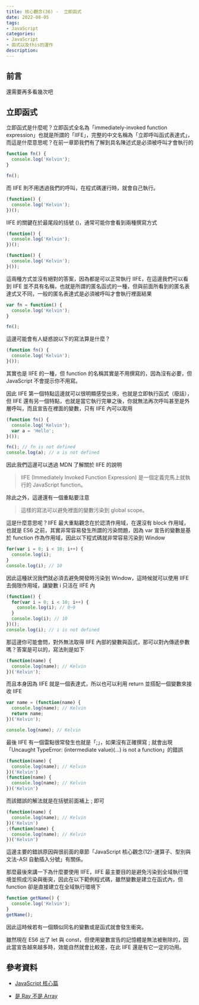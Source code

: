 ```yaml
---
title: 核心觀念(36) -  立即函式
date: 2022-08-05
tags:
- JavaScript
categories:
- JavaScript
- 函式以及this的運作
description:
---
```


## 前言

還需要再多看幾次吧

## 立即函式

立即函式是什麼呢？立即函式全名為「immediately-invoked function expression」也就是所謂的「IIFE」，完整的中文名稱為「立即呼叫函式表達式」，而這是什麼意思呢？在前一章節我們有了解到具名陳述式是必須被呼叫才會執行的

```javascript
function fn() {
  console.log('Kelvin');
}

fn();
```
而 IIFE 則不用透過我們的呼叫，在程式碼運行時，就會自己執行。

```javascript
(function() {
  console.log('Kelvin');
})();

```
IIFE 的關鍵在於最尾段的括號 ()，通常可能你會看到兩種撰寫方式

```javascript
(function() {
  console.log('Kelvin');
})();

(function() {
  console.log('Kelvin');
}());

```

這兩種方式並沒有絕對的答案，因為都是可以正常執行 IIFE，在這邊我們可以看到 IIFE 並不具有名稱，也就是所謂的匿名函式的一種，但與前面所看到的匿名表達式又不同，一般的匿名表達式是必須被呼叫才會執行裡面結果
```javascript
var fn = function() {
  console.log('Kelvin');
}

fn();

```
這邊可能會有人疑惑說以下的寫法算是什麼？

```javascript
(function fn() {
  console.log('Kelvin');
}());
```

其實也是 IIFE 的一種，但 function 的名稱其實是不用撰寫的，因為沒有必要，但 JavaScript 不會提示你不用寫。

因此 IIFE 第一個特點這邊就可以很明顯感受出來，也就是立即執行函式（廢話），但 IIFE 還有另一個特點，也就是當它執行完畢之後，你就無法再次呼叫甚至是外層呼叫，而且宣告在裡面的變數，只有 IIFE 內可以取用
```javascript
(function fn() {
  console.log('Kelvin');
  var a = 'Hello';
}());

fn(); // fn is not defined
console.log(a); // a is not defined
```

因此我們這邊可以透過 MDN 了解關於 IIFE 的說明

> IIFE (Immediately Invoked Function Expression) 是一個定義完馬上就執行的 JavaScript function。

除此之外，這邊還有一個重點要注意

> 這樣的寫法可以避免裡面的變數污染到 global scope。

這是什麼意思呢？IIFE 最大重點觀念在於認清作用域，在還沒有 block 作用域，也就是 ES6 之前，其實非常容易發生所謂的污染問題，因為 var 宣告的變數是基於 function 作為作用域，因此以下程式碼就非常容易污染到 Window

```javascript
for(var i = 0; i < 10; i++) {
  console.log(i);
}
console.log(i); // 10
```

因此這種狀況我們就必須去避免開發時污染到 Window，這時候就可以使用 IIFE 去侷限作用域，讓變數 i 只活在 IIFE 內
```javascript
(function() {
  for(var i = 0; i < 10; i++) {
    console.log(i); // 0~9
  }
  console.log(i); // 10
})();
console.log(i); // i is not defined
```
那這邊你可能會問，對外無法取得 IIFE 內部的變數與函式，那可以對內傳遞參數嗎？答案是可以的，寫法則是如下

```javascript
(function(name) {
  console.log(name); // Kelvin
})('Kelvin');
```
而且本身因為 IIFE 就是一個表達式，所以也可以利用 return 並搭配一個變數來接收 IIFE

```javascript
var name = (function(name) {
  console.log(name); // Kelvin
  return name;
})('Kelvin');

console.log(name); // Kelvin
```
最後 IIFE 有一個雷點很常發生也就是「;」，如果沒有正確撰寫 ; 就會出現「Uncaught TypeError: (intermediate value)(...) is not a function」的錯誤

```javascript
(function(name) {
  console.log(name); // Kelvin
})('Kelvin')
(function(name) {
  console.log(name); // Kelvin
})('Kelvin')

```
而該錯誤的解法就是在括號前面補上 ; 即可

```javascript
(function(name) {
  console.log(name); // Kelvin
})('Kelvin')
;(function(name) {
  console.log(name); // Kelvin
})('Kelvin')
```

這邊主要的錯誤原因與很前面的章節「JavaScript 核心觀念(12)-運算子、型別與文法-ASI 自動插入分號」有關係。

那麼最後來講一下為什麼要使用 IIFE，IIFE 最主要目的是避免污染到全域執行環境並照成污染與衝突，因此在以下範例程式碼，雖然變數是建立在函式內，但 function 卻是直接建立在全域執行環境下
```javascript
function getName() {
  console.log('Kelvin');
}
getName();
```

因此這時候若有一個類似同名的變數或是函式就會發生衝突。

雖然現在 ES6 出了 let 與 const，但使用變數宣告的記憶體是無法被刪除的，因此當宣告越來越多時，效能自然就會比較差，在此 IIFE 還是有它一定的功用。
## 參考資料
- [JavaScript 核心篇](https://www.hexschool.com/courses/js-core.html)

- [是 Ray 不是 Array](https://israynotarray.com/javascript/20201118/707576253/)